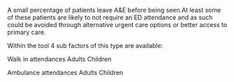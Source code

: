 A small percentage of patients leave A&E before being seen.At least some of these patients are likely to not require an ED attendance and as such could be avoided through alternative urgent care options or better access to primary care.

Within the tool 4 sub factors of this type are available:

Walk in attendances
Adults
Children

Ambulance attendances
Adults
Children